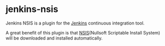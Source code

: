 jenkins-nsis
============

Jenkins NSIS is a plugin for the [Jenkins](http://jenkins-ci.org/) continuous integration tool.

A great benefit of this plugin is that [NSIS](http://nsis.sourceforge.net/Main_Page)(Nullsoft Scriptable Install System) will be downloaded and installed automatically.
